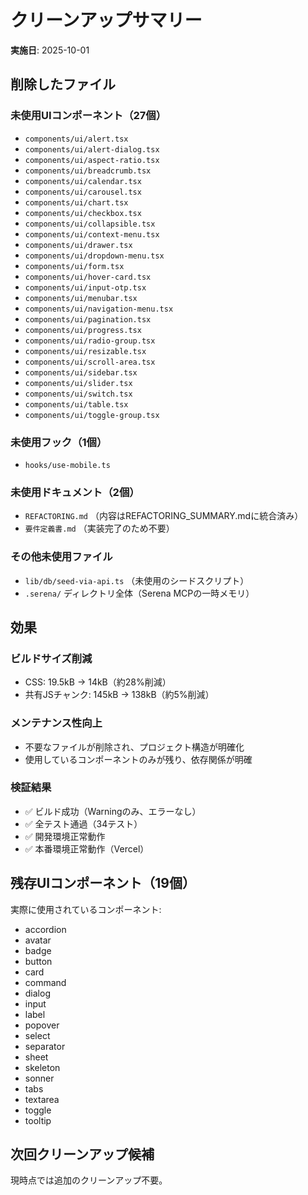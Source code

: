 # クリーンアップサマリー

**実施日**: 2025-10-01

## 削除したファイル

### 未使用UIコンポーネント（27個）

- `components/ui/alert.tsx`
- `components/ui/alert-dialog.tsx`
- `components/ui/aspect-ratio.tsx`
- `components/ui/breadcrumb.tsx`
- `components/ui/calendar.tsx`
- `components/ui/carousel.tsx`
- `components/ui/chart.tsx`
- `components/ui/checkbox.tsx`
- `components/ui/collapsible.tsx`
- `components/ui/context-menu.tsx`
- `components/ui/drawer.tsx`
- `components/ui/dropdown-menu.tsx`
- `components/ui/form.tsx`
- `components/ui/hover-card.tsx`
- `components/ui/input-otp.tsx`
- `components/ui/menubar.tsx`
- `components/ui/navigation-menu.tsx`
- `components/ui/pagination.tsx`
- `components/ui/progress.tsx`
- `components/ui/radio-group.tsx`
- `components/ui/resizable.tsx`
- `components/ui/scroll-area.tsx`
- `components/ui/sidebar.tsx`
- `components/ui/slider.tsx`
- `components/ui/switch.tsx`
- `components/ui/table.tsx`
- `components/ui/toggle-group.tsx`

### 未使用フック（1個）

- `hooks/use-mobile.ts`

### 未使用ドキュメント（2個）

- `REFACTORING.md` （内容はREFACTORING_SUMMARY.mdに統合済み）
- `要件定義書.md` （実装完了のため不要）

### その他未使用ファイル

- `lib/db/seed-via-api.ts` （未使用のシードスクリプト）
- `.serena/` ディレクトリ全体（Serena MCPの一時メモリ）

## 効果

### ビルドサイズ削減

- CSS: 19.5kB → 14kB（約28%削減）
- 共有JSチャンク: 145kB → 138kB（約5%削減）

### メンテナンス性向上

- 不要なファイルが削除され、プロジェクト構造が明確化
- 使用しているコンポーネントのみが残り、依存関係が明確

### 検証結果

- ✅ ビルド成功（Warningのみ、エラーなし）
- ✅ 全テスト通過（34テスト）
- ✅ 開発環境正常動作
- ✅ 本番環境正常動作（Vercel）

## 残存UIコンポーネント（19個）

実際に使用されているコンポーネント:

- accordion
- avatar
- badge
- button
- card
- command
- dialog
- input
- label
- popover
- select
- separator
- sheet
- skeleton
- sonner
- tabs
- textarea
- toggle
- tooltip

## 次回クリーンアップ候補

現時点では追加のクリーンアップ不要。
